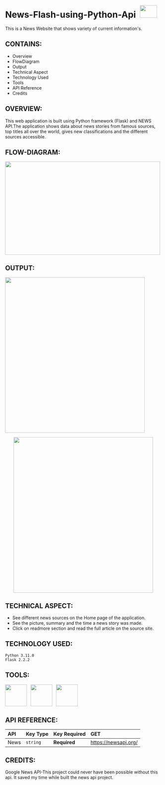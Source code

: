# News-Flash-using-Python-Api &nbsp;<img src="https://img.freepik.com/free-vector/businessman-reading-newspaper-park-avatar-character_24877-57835.jpg?w=2000" width="55" height="40">
This is a News Website that shows variety of current  information's.

## CONTAINS:
+ Overview
+ FlowDiagram
+ Output
+ Technical Aspect
+ Technology Used
+ Tools
+ API Reference
+ Credits

## OVERVIEW:

This web application is built using Python framework (Flask) and NEWS API.The application shows data about news stories from famous sources, top titles all over the world, gives new classifications and the different sources accessible.

## FLOW-DIAGRAM:
   <p><img src="https://user-images.githubusercontent.com/122221586/223048018-5b86cdd8-fa94-42ce-bdb1-6b2a72d15696.png" width="500" height="300"></p>
   
## OUTPUT:
   <p><img src="https://user-images.githubusercontent.com/122221586/223034407-88215cdf-93d1-4f6a-91e2-ec50c636785d.png" width="450" height="500"></p>
   <p align="center"><img src="https://user-images.githubusercontent.com/122221586/223035453-fcbed26c-a747-4337-b5ac-4dc316490bda.png" width="450" height="500"></p>

## TECHNICAL ASPECT:
- See different news sources on the Home page of the application.
- See the picture, summary and the time a news story was made.
- Click on readmore section  and read the full article on the source site.
## TECHNOLOGY USED:
    Python 3.11.0
    Flask 2.2.2

## TOOLS:
   <p><img src="https://user-images.githubusercontent.com/125151906/220073302-61e5bb1b-d55e-453f-9c1e-3cd0bd64e4f2.png" width="70" height="70">&nbsp;&nbsp;
<img src="https://encrypted-tbn0.gstatic.com/images?q=tbn:ANd9GcQpngGRjYX1ca7qAADU3K6eGLj7ShQE3L2otdzfryl_Y9Ht2QRoQKYQbsXd36XIxMbYOw0&usqp=CAU" width="70" height="70">&nbsp;&nbsp;
<img src="https://encrypted-tbn0.gstatic.com/images?q=tbn:ANd9GcRihXU8PH96OIWZ9RrD1-alJOeIOuv4yc2jH6CLmHyCJuuxg6vK-Xn05tXIrN4g0YhVM7U&usqp=CAU" width="70" height="70">&nbsp;&nbsp;</p>

## API REFERENCE:
   | API	        |  Key Type    | Key Required     |      GET 	         |
   | :--------    | :------- 	   | :--------------- |:---------------      |
   | News 	      | `string` 	   | **Required**     |https://newsapi.org/  |
      
## CREDITS:
  Google News API-This project could never have been possible without this api.
  It saved my  time while built the news api  project.
